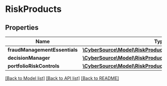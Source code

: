 # RiskProducts

## Properties
Name | Type | Description | Notes
------------ | ------------- | ------------- | -------------
**fraudManagementEssentials** | [**\CyberSource\Model\RiskProductsFraudManagementEssentials**](RiskProductsFraudManagementEssentials.md) |  | [optional] 
**decisionManager** | [**\CyberSource\Model\RiskProductsDecisionManager**](RiskProductsDecisionManager.md) |  | [optional] 
**portfolioRiskControls** | [**\CyberSource\Model\RiskProductsPortfolioRiskControls**](RiskProductsPortfolioRiskControls.md) |  | [optional] 

[[Back to Model list]](../README.md#documentation-for-models) [[Back to API list]](../README.md#documentation-for-api-endpoints) [[Back to README]](../README.md)


